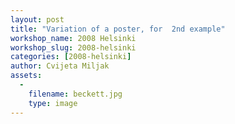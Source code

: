 ```yaml
---
layout: post
title: "Variation of a poster, for  2nd example"
workshop_name: 2008 Helsinki 
workshop_slug: 2008-helsinki
categories: [2008-helsinki]
author: Cvijeta Miljak
assets:
  -
    filename: beckett.jpg
    type: image
---
```


